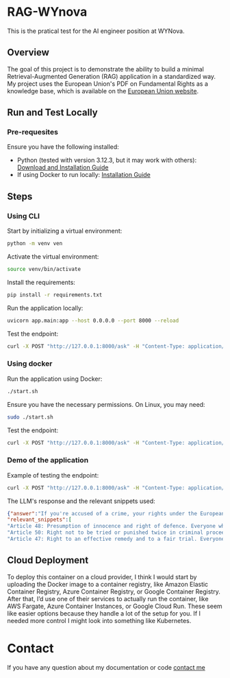 # RAG-WYnova
This is the pratical test for the AI engineer position at WYNova.

## Overview
The goal of this project is to demonstrate the ability to build a minimal Retrieval-Augmented Generation (RAG) application in a standardized way. 
My project uses the European Union's PDF on Fundamental Rights as a knowledge base, which is available on the [European Union website](https://eur-lex.europa.eu/legal-content/EN/TXT/?uri=CELEX%3A12012P%2FTXT).

## Run and Test Locally
### Pre-requesites
Ensure you have the following installed:
- Python (tested with version 3.12.3, but it may work with others): [Download and Installation Guide](https://www.python.org/downloads/)
- If using Docker to run locally: [Installation Guide](https://docs.docker.com/engine/install/)

## Steps
### Using CLI
Start by initializing a virtual environment:
```bash
python -m venv ven
```
Activate the virtual environment:
```bash
source venv/bin/activate
```
Install the requirements:
```bash
pip install -r requirements.txt
```
Run the application locally:
```bash
uvicorn app.main:app --host 0.0.0.0 --port 8000 --reload
```
Test the endpoint:
```bash
curl -X POST "http://127.0.0.1:8000/ask" -H "Content-Type: application/json" -d '{"question": "write here your question"}'
```

### Using docker
Run the application using Docker:
```bash
./start.sh
```
Ensure you have the necessary permissions. On Linux, you may need:
```bash
sudo ./start.sh
```
Test the endpoint:
```bash
curl -X POST "http://127.0.0.1:8000/ask" -H "Content-Type: application/json" -d '{"question": "write here your question"}'
```

### Demo of the application
Example of testing the endpoint:
```bash
curl -X POST "http://127.0.0.1:8000/ask" -H "Content-Type: application/json" -d '{"question": "If Im accused of a crime what are my rights?"}'
```
The LLM's response and the relevant snippets used:
```Json
{"answer":"If you're accused of a crime, your rights under the European Union's Fundamental Rights include:\n\n1. **Presumption of innocence**: You are presumed innocent until proven guilty according to law (Article 48).\n2. **Right to defense**: Your rights of defense are guaranteed, and you have the right to be advised, defended, and represented (Article 48 and Article 47).\n3. **Right to a fair trial**: You are entitled to a fair and public hearing within a reasonable time by an independent and impartial tribunal (Article 47).\n4. **Right to an effective remedy**: You have the right to an effective remedy before a tribunal if your rights and freedoms are violated (Article 47).\n5. **Protection against double jeopardy**: You cannot be tried or punished twice for the same offense (Article 50).\n6. **Access to legal aid**: If you lack sufficient resources, legal aid shall be made available to ensure effective access to justice (Article 47).",
"relevant_snippets":[
"Article 48: Presumption of innocence and right of defence. Everyone who has been charged shall be presumed innocent until proved guilty according to law. Respect for the rights of the defence of anyone who has been charged shall be guaranteed.",
"Article 50: Right not to be tried or punished twice in criminal proceedings for the same criminal offence. No one shall be liable to be tried or punished again in criminal proceedings for an offence for which he or she has already been finally acquitted or convicted within the Union in accordance with the law. ",
"Article 47: Right to an effective remedy and to a fair trial. Everyone whose rights and freedoms guaranteed by the law of the Union are violated has the right to an effective remedy before a tribunal in compliance with the conditions laid down in this Article. Everyone is entitled to a fair and public hearing within a reasonable time by an independent and impartial tribunal previously established by law. Everyone shall have the possibility of being advised, defended and represented. Legal aid shall be made available to those who lack sufficient resources in so far as such aid is necessary to ensure effective access to justice."
```

## Cloud Deployment
To deploy this container on a cloud provider, I think I would start by uploading the Docker image to a container registry, like Amazon Elastic Container Registry, Azure Container Registry, or Google Container Registry. After that, I’d use one of their services to actually run the container, like AWS Fargate, Azure Container Instances, or Google Cloud Run. These seem like easier options because they handle a lot of the setup for you. If I needed more control I might look into something like Kubernetes.

# Contact
If you have any question about my documentation or code [contact me](mailto:diogofranciscop@hotmail.com)
